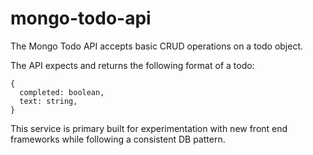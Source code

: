 # mongo-todo-api

The Mongo Todo API accepts basic CRUD operations on a todo object.

The API expects and returns the following format of a todo:

```
{
  completed: boolean,
  text: string,
}
```

This service is primary built for experimentation with new front end frameworks while following a consistent DB pattern.
